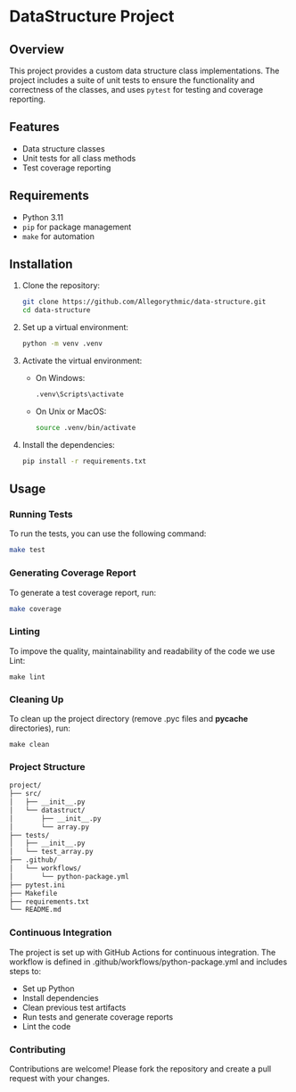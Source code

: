 # DataStructure Project

## Overview

This project provides a custom data structure class implementations. The project includes a suite of unit tests to 
ensure the functionality and correctness of the classes, and uses `pytest` for testing and coverage reporting.

## Features

- Data structure classes
- Unit tests for all class methods
- Test coverage reporting

## Requirements

- Python 3.11
- `pip` for package management
- `make` for automation

## Installation

1. Clone the repository:
    ```sh
    git clone https://github.com/Allegorythmic/data-structure.git
    cd data-structure
    ```

2. Set up a virtual environment:
    ```sh
    python -m venv .venv
    ```

3. Activate the virtual environment:
    - On Windows:
        ```sh
        .venv\Scripts\activate
        ```
    - On Unix or MacOS:
        ```sh
        source .venv/bin/activate
        ```

4. Install the dependencies:
    ```sh
    pip install -r requirements.txt
    ```

## Usage

### Running Tests

To run the tests, you can use the following command:
```sh
make test
```

### Generating Coverage Report

To generate a test coverage report, run:
```sh
make coverage
```

### Linting

To impove the quality, maintainability and readability of the code we use Lint:
```shell
make lint
```

### Cleaning Up

To clean up the project directory (remove .pyc files and __pycache__ directories), run:
```shell
make clean
```

### Project Structure

```markdown
project/
├── src/
│   ├── __init__.py
│   └── datastruct/
│       ├── __init__.py
│       └── array.py
├── tests/
│   ├── __init__.py
│   └── test_array.py
├── .github/
│   └── workflows/
│       └── python-package.yml
├── pytest.ini
├── Makefile
├── requirements.txt
└── README.md
```

### Continuous Integration

The project is set up with GitHub Actions for continuous integration. 
The workflow is defined in .github/workflows/python-package.yml and includes steps to:

- Set up Python
- Install dependencies
- Clean previous test artifacts
- Run tests and generate coverage reports
- Lint the code

### Contributing

Contributions are welcome! Please fork the repository and create a pull request with your changes.